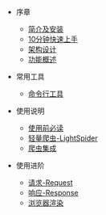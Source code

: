 * 序章
  * [简介及安装](README.md)
  * [10分钟快速上手](getready/10分钟上手.md)
  * [架构设计](getready/架构设计.md)
  * [功能概述](getready/功能概述.md)

* 常用工具
  * [命令行工具](command/cmdline.md)

* 使用说明
  * [使用前必读]()
  * [轻量爬虫-LightSpider]()
  * [爬虫集成]()

* 使用进阶
  * [请求-Request]()
  * [响应-Response]()
  * [浏览器渲染]()
